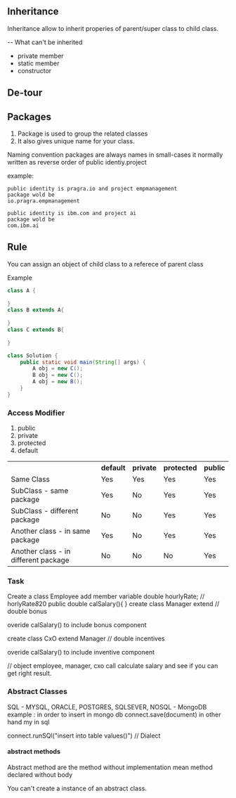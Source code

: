 ## Inheritance
Inheritance allow to inherit properies of parent/super class to 
child class.

-- What can't be inherited
   - private member 
   - static member 
   - constructor 
## De-tour 
## Packages 
1. Package is used to group the related classes
2. It also gives unique name for your class. 

Naming convention 
packages are always names in small-cases 
it normally written as reverse order of public identiy.project

example:

    public identity is pragra.io and project empmanagement 
    package wold be 
    io.pragra.empmanagement

    public identity is ibm.com and project ai
    package wold be
    com.ibm.ai


## Rule
You can assign an object of child class to a referece of 
parent class 

Example 
````java
class A {
    
}
class B extends A{
    
}
class C extends B{
    
}

class Solution {
    public static void main(String[] args) {
        A obj = new C();
        B obj = new C();
        A obj = new B();
    }
}
````
### Access Modifier
<ol>
    <li>public</li>
    <li>private</li>
    <li>protected</li>
    <li>default</li>
</ol>

<table>
    <tr>
        <th></th>
        <th>default</th>
        <th>private</th>
        <th>protected</th>
        <th>public</th>
    </tr>
    <tr>
        <td>Same Class</td>
        <td>Yes</td>
        <td>Yes</td>
        <td>Yes</td>
        <td>Yes</td>
    </tr>
 <tr>
        <td>SubClass - same package</td>
        <td>Yes</td>
        <td>No</td>
        <td>Yes</td>
        <td>Yes</td>
    </tr>
 <tr>
        <td>SubClass - different package</td>
        <td>No</td>
        <td>No</td>
        <td>Yes</td>
        <td>Yes</td>
    </tr>
<tr>
        <td>Another class - in same package</td>
        <td>Yes</td>
        <td>No</td>
        <td>Yes</td>
        <td>Yes</td>
    </tr>
<tr>
        <td>Another class - in different package</td>
        <td>No</td>
        <td>No</td>
        <td>No</td>
        <td>Yes</td>
    </tr>
</table>


### Task
Create a class Employee 
add member variable 
double hourlyRate;
// horlyRate*8*20
public double calSalary(){
}
create class Manager extend 
// double bonus 

overide calSalary() 
to include bonus component 

create class CxO extend Manager
// double incentives

overide calSalary()
to include inventive component 

// object employee, manager, cxo 
call calculate salary and see if you can get right result. 

### Abstract Classes 
SQL - MYSQL, ORACLE, POSTGRES, SQLSEVER, 
NOSQL - MongoDB
example :
 in order to insert in mongo db 
 connect.save(document)
 in other hand my in sql
  
   connect.runSQl("insert into table values()")
// Dialect 

#### abstract methods 
Abstract method are the method without implementation 
mean method declared without body

You can't create a instance of an abstract class. 
